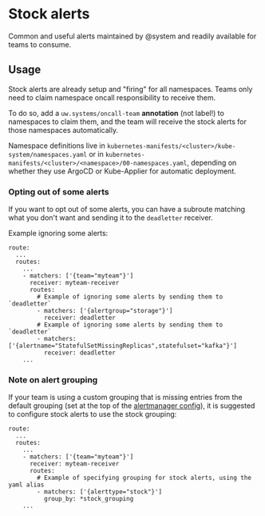 # Stock alerts
Common and useful alerts maintained by @system and readily available for teams
to consume.

## Usage
Stock alerts are already setup and "firing" for all namespaces. Teams only need
to claim namespace oncall responsibility to receive them.

To do so, add a `uw.systems/oncall-team` **annotation** (not label!) to
namespaces to claim them, and the team will receive the stock alerts for those
namespaces automatically.

Namespace definitions live in
`kubernetes-manifests/<cluster>/kube-system/namespaces.yaml` or in
`kubernetes-manifests/<cluster>/<namespace>/00-namespaces.yaml`, depending on
whether they use ArgoCD or Kube-Applier for automatic deployment. 

### Opting out of some alerts
If you want to opt out of some alerts, you can have a subroute matching what
you don't want and sending it to the `deadletter` receiver.

Example ignoring some alerts:
```
route:
  ...
  routes:
    ...
    - matchers: ['{team="myteam"}']
      receiver: myteam-receiver
      routes:
        # Example of ignoring some alerts by sending them to `deadletter`
        - matchers: ['{alertgroup="storage"}']
          receiver: deadletter
        # Example of ignoring some alerts by sending them to `deadletter`
        - matchers: ['{alertname="StatefulSetMissingReplicas",statefulset="kafka"}']
          receiver: deadletter
    ...
```

### Note on alert grouping
If your team is using a custom grouping that is missing entries from the
default grouping (set at the top of the [alertmanager
config](https://github.com/utilitywarehouse/kubernetes-manifests/blob/master/prod-aws/sys-mon/resources/alertmanager-config-template.yaml#L12)), it is suggested to configure stock alerts to use the stock grouping:
```
route:
  ...
  routes:
    ...
    - matchers: ['{team="myteam"}']
      receiver: myteam-receiver
      routes:
        # Example of specifying grouping for stock alerts, using the yaml alias
        - matchers: ['{alerttype="stock"}']
          group_by: *stock_grouping
    ...
```
